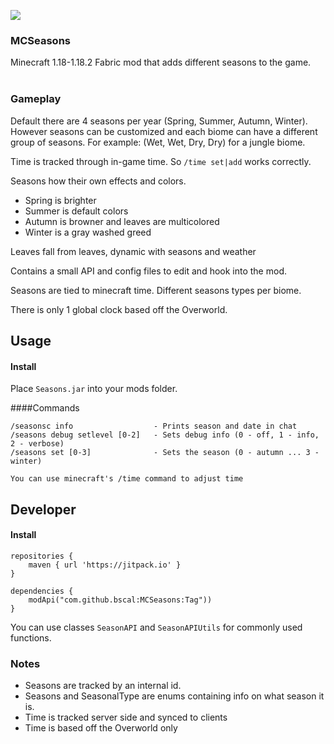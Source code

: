[![](https://jitpack.io/v/bscal/MCSeasons.svg)](https://jitpack.io/#bscal/MCSeasons)
### MCSeasons
Minecraft 1.18-1.18.2 Fabric mod that adds different seasons to the game.
<br><br>

### Gameplay
Default there are 4 seasons per year (Spring, Summer, Autumn, Winter).<br>
However seasons can be customized and each biome can have a different group of seasons.
For example: (Wet, Wet, Dry, Dry) for a jungle biome.

Time is tracked through in-game time. So `/time set|add` works correctly.

Seasons how their own effects and colors.
* Spring is brighter
* Summer is default colors
* Autumn is browner and leaves are multicolored
* Winter is a gray washed greed

Leaves fall from leaves, dynamic with seasons and weather

Contains a small API and config files to edit and hook into the mod.

Seasons are tied to minecraft time. Different seasons types per biome.

There is only 1 global clock based off the Overworld.

## Usage
#### Install

Place `Seasons.jar` into your mods folder.

####Commands

    /seasonsc info                  - Prints season and date in chat
    /seasons debug setlevel [0-2]   - Sets debug info (0 - off, 1 - info, 2 - verbose)
    /seasons set [0-3]              - Sets the season (0 - autumn ... 3 - winter)
     
    You can use minecraft's /time command to adjust time

## Developer
#### Install
```
repositories {
    maven { url 'https://jitpack.io' }
}

dependencies {
    modApi("com.github.bscal:MCSeasons:Tag"))
}
```

You can use classes `SeasonAPI` and `SeasonAPIUtils` for commonly used functions.

### Notes
* Seasons are tracked by an internal id.
* Seasons and SeasonalType are enums containing info on what season it is.
* Time is tracked server side and synced to clients
* Time is based off the Overworld only